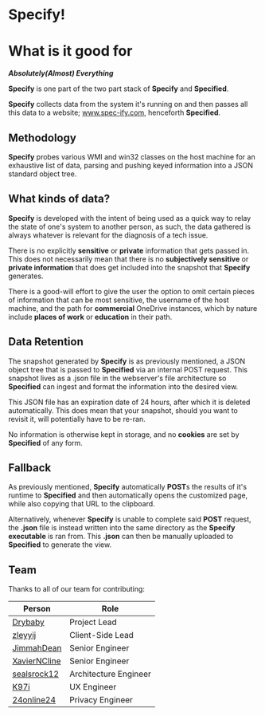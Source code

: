 # Specify!


# What is it good for

***Absolutely(Almost) Everything***

**Specify** is one part of the two part stack of **Specify** and **Specified**.

**Specify** collects data from the system it's running on and then passes all this data to a website;
www.spec-ify.com, henceforth **Specified**.


## Methodology

**Specify** probes various WMI and win32 classes on the host machine for an exhaustive list of data, parsing and pushing keyed information into a JSON standard object tree.


## What kinds of data?

**Specify** is developed with the intent of being used as a quick way to relay the state of one's system to another person, as such, the data gathered is always whatever is relevant for the diagnosis of a tech issue.

There is no explicitly **sensitive** or **private** information that gets passed in.
This does not necessarily mean that there is no **subjectively sensitive** or **private information** that does get included into the snapshot that **Specify** generates.

There is a good-will effort to give the user the option to omit certain pieces of information that can be most sensitive, the username of the host machine, and the path for **commercial** OneDrive instances, which by nature include **places of work** or **education** in their path.

## Data Retention

The snapshot generated by **Specify** is as previously mentioned, a JSON object tree that is passed to **Specified** via an internal POST request. 
This snapshot lives as a .json file in the webserver's file architecture so **Specified** can ingest and format the information into the desired view.

This JSON file has an expiration date of 24 hours, after which it is deleted automatically.
This does mean that your snapshot, should you want to revisit it, will potentially have to be re-ran.

No information is otherwise kept in storage, and no **cookies** are set by **Specified** of any form.


## Fallback

As previously mentioned, **Specify** automatically **POST**s the results of it's runtime to **Specified** and then automatically opens the customized page, while also copying that URL to the clipboard.

Alternatively, whenever **Specify** is unable to complete said **POST** request, the **.json** file is instead written into the same directory as the **Specify** **executable** is ran from.
This **.json** can then be manually uploaded to **Specified** to generate the view.

## Team
Thanks to all of our team for contributing:

| Person                                          | Role                  |
| ----------------------------------------------- | --------------------- |
| [Drybaby](https://github.com/Drybaby)           | Project Lead          |
| [zleyyij](https://github.com/zleyyij)           | Client-Side Lead      |
| [JimmahDean](https://github.com/JimmahDean)     | Senior Engineer       |
| [XavierNCline](https://github.com/XavierNCline) | Senior Engineer       |
| [sealsrock12](https://github.com/sealsrock12)   | Architecture Engineer |
| [K97i](https://github.com/K97i)                 | UX Engineer           |
| [24online24](https://github.com/24online24)     | Privacy Engineer      |
